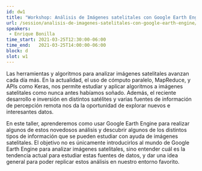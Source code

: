 ```yaml
---
id: dw1
title: "Workshop: Análisis de Imágenes satelitales con Google Earth Engine"
url: /session/analisis-de-imagenes-satelitales-con-google-earth-engine/
speakers:
 - Enrique Bonilla
time_start: 2021-03-25T12:30:00-06:00
time_end:   2021-03-25T14:00:00-06:00
block: d
slot: w1
---
```


Las herramientas y algoritmos para analizar imágenes satelitales avanzan cada día más. En la actualidad, el uso de cómputo paralelo, MapReduce, y APIs como Keras, nos permite estudiar y aplicar algoritmos a imágenes satelitales como nunca antes habíamos soñado. Además, el reciente desarrollo e inversión en distintos satélites y varias fuentes de información de percepción remota nos da la oportunidad de explorar nuevos e interesantes datos.

En este taller, aprenderemos como usar Google Earth Engine para realizar algunos de estos novedosos análisis y descubrir algunos de los distintos tipos de información que se pueden estudiar con ayuda de imágenes satelitales. El objetivo no es únicamente introducirlos al mundo de Google Earth Engine para analizar imágenes satelitales, sino entender cuál es la tendencia actual para estudiar estas fuentes de datos, y dar una idea general para poder replicar estos análisis en nuestro entorno favorito.